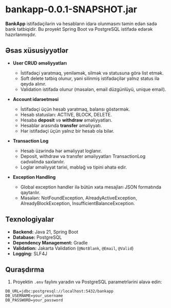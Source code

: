 # bankapp-0.0.1-SNAPSHOT.jar

**BankApp** istifadəçilərin və hesabların idarə olunmasını təmin edən sadə bank tətbiqidir. Bu proyekt Spring Boot və PostgreSQL istifadə edərək hazırlanmışdır.

## Əsas xüsusiyyətlər

- **User CRUD əməliyyatları**
    - İstifadəçi yaratmaq, yeniləmək, silmək və statusuna görə list etmək.
    - Soft delete tətbiq olunur, yəni silinmiş istifadəçilər yalnız status ilə qeydə alınır.
    - Validation istifadə olunur (məsələn, email düzgünlüyü, unique email).

- **Account idarəetməsi**
    - İstifadəçi üçün hesab yaratmaq, balansı göstərmək.
    - Hesab statusları: ACTIVE, BLOCK, DELETE.
    - Hesaba **deposit** və **withdraw** əməliyyatları.
    - Hesablar arasında **transfer** əməliyyatı.
    - Hər istifadəçi üçün yalnız bir hesab ola bilər.

- **Transaction Log**
    - Hesab üzərində hər əməliyyat loglanır.
    - Deposit, withdraw və transfer əməliyyatları TransactionLog cədvəlində saxlanılır.
    - Loglar əməliyyat tarixi, məbləğ və tipini əhatə edir.

- **Exception Handling**
    - Global exception handler ilə bütün xəta mesajları JSON formatında qaytarılır.
    - Məsələn: NotFoundException, AlreadyActiveException, AlreadyBlockException, InsufficientBalanceException.

## Texnologiyalar

- **Backend:** Java 21, Spring Boot
- **Database:** PostgreSQL
- **Dependency Management:** Gradle
- **Validation:** Jakarta Validation (`@NotBlank`, `@Email`, `@Valid`)
- **Logging:** SLF4J

## Quraşdırma

1. Proyektin `.env` faylını yaradın və PostgreSQL parametrlərini əlavə edin:

```env
DB_URL=jdbc:postgresql://localhost:5432/bankapp
DB_USERNAME=your_username
DB_PASSWORD=your_password
